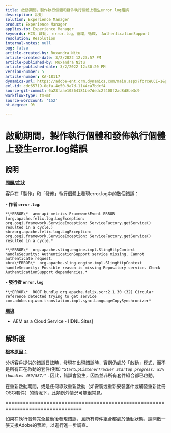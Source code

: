 ```yaml
---
title: 啟動期間，製作執行個體和發佈執行個體上發生error.log錯誤
description: 說明
solution: Experience Manager
product: Experience Manager
applies-to: Experience Manager
keywords: KCS，啟動， error.log，循環，循環， AuthenticationSupport
resolution: Resolution
internal-notes: null
bug: false
article-created-by: Ruxandra Nitu
article-created-date: 3/2/2022 12:23:57 PM
article-published-by: Ruxandra Nitu
article-published-date: 3/2/2022 12:30:20 PM
version-number: 5
article-number: KA-18117
dynamics-url: https://adobe-ent.crm.dynamics.com/main.aspx?forceUCI=1&pagetype=entityrecord&etn=knowledgearticle&id=40187aa0-239a-ec11-b400-00224805ad55
exl-id: cdc65719-0efa-4e50-9a7d-1144ca7bdcf4
source-git-commit: 6a23faae10364181be7dedc2f408f2ad8d8be3c9
workflow-type: tm+mt
source-wordcount: '152'
ht-degree: 9%

---
```


# 啟動期間，製作執行個體和發佈執行個體上發生error.log錯誤

## 說明


<u><b>問題/症狀</b></u>

客戶在「製作」和「發佈」執行個體上發現error.log中的數個錯誤：

<b>- 作者 `error.log`:</b>

```
*\*ERROR\*  aem-api-metrics FrameworkEvent ERROR (org.apache.felix.log.LogException: org.osgi.framework.ServiceException: ServiceFactory.getService() resulted in a cycle.)
<br>org.apache.felix.log.LogException: org.osgi.framework.ServiceException: ServiceFactory.getService() resulted in a cycle.*
```


```
*\*ERROR\*  org.apache.sling.engine.impl.SlingHttpContext handleSecurity: AuthenticationSupport service missing. Cannot authenticate request.
<br>\*ERROR\*  org.apache.sling.engine.impl.SlingHttpContext handleSecurity: Possible reason is missing Repository service. Check AuthenticationSupport dependencies.*
```


<b>- 發行者 `error.log`</b>

```
*\*ERROR\*  ROOT bundle org.apache.felix.scr:2.1.30 (32) Circular reference detected trying to get service com.adobe.cq.wcm.translation.impl.sync.LanguageCopySynchronizer*
```


<u><b>環境</b></u>

- AEM as a Cloud Service - [!DNL Sites]



## 解析度


<u><b>根本原因：</b></u>

分析客戶提供的錯誤日誌時，發現在出現錯誤時，實例仍處於「啟動」模式，而不是所有正在啟動的套件(例如 *`"StartupListenerTracker Startup progress: 83% (bundles 489/587)"`* . 因此，錯誤會發生，因為並非所有套件組合都已啟動。

在重新啟動期間，或是任何導致重新啟動（如安裝或重新安裝套件或觸發重新註冊OSGi套件）的情況下，此類例外情況可能很常見。



================================================================================

如果在執行個體完全啟動後發現錯誤，且所有套件組合都處於活動狀態，請開啟一張支援Adobe的票證，以進行進一步調查。
